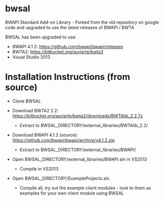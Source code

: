 # bwsal
BWAPI Standard Add-on Library - Forked from the old repository on google code and upgraded to use the latest releases of BWAPI / BWTA

BWSAL has been upgraded to use:
- BWAPI 4.1.2: https://github.com/bwapi/bwapi/releases
- BWTA2: https://bitbucket.org/auriarte/bwta2
- Visual Studio 2013

# Installation Instructions (from source)
- Clone BWSAL
- Download BWTA2 2.2: https://bitbucket.org/auriarte/bwta2/downloads/BWTAlib_2.2.7z
    - Extract to BWSAL_DIRECTORY/external_libraries/BWTAlib_2.2/
  
- Download BWAPI 4.1.2 (source): https://github.com/bwapi/bwapi/archive/v4.1.2.zip
    - Extract to BWSAL_DIRECTORY/external_libraries/BWAPI/
  
- Open BWSAL_DIRECTORY/external_libraries/BWAPI.sln in VS2013
    - Compile in VS2013
  
- Open BWSAL_DIRECTORY/ExampleProjects.sln
    - Compile all, try out the example client modules - look to them as examples for your own client module using BWSAL
